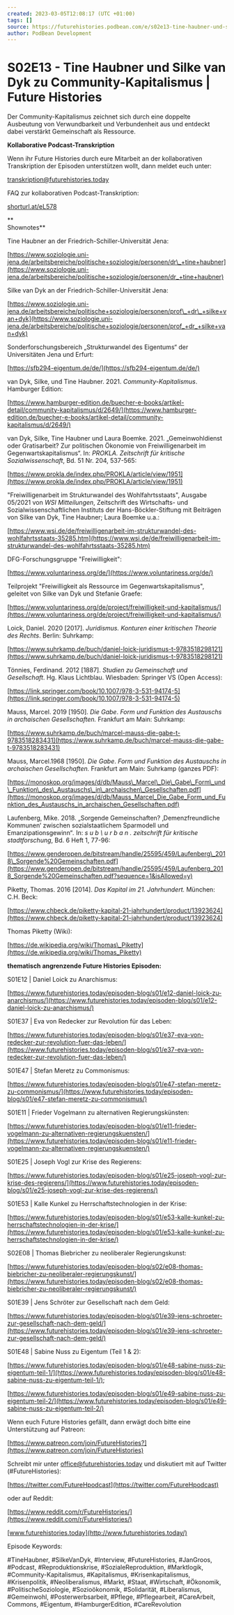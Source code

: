 ```yaml
---
created: 2023-03-05T12:08:17 (UTC +01:00)
tags: []
source: https://futurehistories.podbean.com/e/s02e13-tine-haubner-und-silke-van-dyk-zu-community-kapitalismus/
author: PodBean Development
---
```


# S02E13 - Tine Haubner und Silke van Dyk zu Community-Kapitalismus | Future Histories

Der Community-Kapitalismus zeichnet sich durch eine doppelte Ausbeutung von Verwundbarkeit und Verbundenheit aus und entdeckt dabei verstärkt Gemeinschaft als Ressource.

**Kollaborative Podcast-Transkription**

Wenn ihr Future Histories durch eure Mitarbeit an der kollaborativen Transkription der Episoden unterstützen wollt, dann meldet euch unter:

[transkription@futurehistories.today](mailto:transkription@futurehistories.today)

FAQ zur kollaborativen Podcast-Transkription:

[shorturl.at/eL578](https://docs.google.com/document/d/1jiJSLA5mwDjpLPOoveut8FiB9VdhqJ1D41gb5ba2AbU/edit?usp=sharing)  

**  
Shownotes**

  
Tine Haubner an der Friedrich-Schiller-Universität Jena:

[https://www.soziologie.uni-jena.de/arbeitsbereiche/politische+soziologie/personen/dr\_+tine+haubner](https://www.soziologie.uni-jena.de/arbeitsbereiche/politische+soziologie/personen/dr_+tine+haubner)

  
Silke van Dyk an der Friedrich-Schiller-Universität Jena:

[https://www.soziologie.uni-jena.de/arbeitsbereiche/politische+soziologie/personen/prof\_+dr\_+silke+van+dyk](https://www.soziologie.uni-jena.de/arbeitsbereiche/politische+soziologie/personen/prof_+dr_+silke+van+dyk)

  
Sonderforschungsbereich „Strukturwandel des Eigentums“ der Universitäten Jena und Erfurt:

[https://sfb294-eigentum.de/de/](https://sfb294-eigentum.de/de/)

  
van Dyk, Silke, und Tine Haubner. 2021. _Community-Kapitalismus_. Hamburger Edition:

[https://www.hamburger-edition.de/buecher-e-books/artikel-detail/community-kapitalismus/d/2649/](https://www.hamburger-edition.de/buecher-e-books/artikel-detail/community-kapitalismus/d/2649/)

  
van Dyk, Silke, Tine Haubner und Laura Boemke. 2021. „Gemeinwohldienst oder Gratisarbeit? Zur politischen Ökonomie von Freiwilligenarbeit im Gegenwartskapitalismus“. In: _PROKLA. Zeitschrift für kritische Sozialwissenschaft_, Bd. 51 Nr. 204, 537-565:

[https://www.prokla.de/index.php/PROKLA/article/view/1951](https://www.prokla.de/index.php/PROKLA/article/view/1951)

  
"Freiwilligenarbeit im Strukturwandel des Wohlfahrtsstaats", Ausgabe 05/2021 von _WSI_ _Mitteilungen_, Zeitschrift des Wirtschafts- und Sozialwissenschaftlichen Instituts der Hans-Böckler-Stiftung mit Beiträgen von Silke van Dyk, Tine Haubner; Laura Boemke u.a.:

[https://www.wsi.de/de/freiwilligenarbeit-im-strukturwandel-des-wohlfahrtsstaats-35285.htm](https://www.wsi.de/de/freiwilligenarbeit-im-strukturwandel-des-wohlfahrtsstaats-35285.htm)

  
DFG-Forschungsgruppe "Freiwilligkeit":

[https://www.voluntariness.org/de/](https://www.voluntariness.org/de/)

  
Teilprojekt "Freiwilligkeit als Ressource im Gegenwartskapitalismus", geleitet von Silke van Dyk und Stefanie Graefe:

[https://www.voluntariness.org/de/project/freiwilligkeit-und-kapitalismus/](https://www.voluntariness.org/de/project/freiwilligkeit-und-kapitalismus/)

  
Loick, Daniel. 2020 \[2017\]. _Juridismus. Konturen einer kritischen Theorie des Rechts_. Berlin: Suhrkamp:

[https://www.suhrkamp.de/buch/daniel-loick-juridismus-t-9783518298121](https://www.suhrkamp.de/buch/daniel-loick-juridismus-t-9783518298121)

  
Tönnies, Ferdinand. 2012 \[1887\]. _Studien zu Gemeinschaft und Gesellschaft_. Hg. Klaus Lichtblau. Wiesbaden: Springer VS (Open Access):

[https://link.springer.com/book/10.1007/978-3-531-94174-5](https://link.springer.com/book/10.1007/978-3-531-94174-5)

  
Mauss, Marcel. 2019 \[1950\]. _Die Gabe_. _Form und Funktion des Austauschs in archaischen Gesellschaften._ Frankfurt am Main: Suhrkamp:

[https://www.suhrkamp.de/buch/marcel-mauss-die-gabe-t-9783518283431](https://www.suhrkamp.de/buch/marcel-mauss-die-gabe-t-9783518283431)

  
Mauss, Marcel.1968 \[1950\]. _Die Gabe_. _Form und Funktion des Austauschs in archaischen Gesellschaften._ Frankfurt am Main: Suhrkamp (ganzes PDF):

[https://monoskop.org/images/d/db/Mauss\_Marcel\_Die\_Gabe\_Form\_und\_Funktion\_des\_Austauschs\_in\_archaischen\_Gesellschaften.pdf](https://monoskop.org/images/d/db/Mauss_Marcel_Die_Gabe_Form_und_Funktion_des_Austauschs_in_archaischen_Gesellschaften.pdf)

  
Laufenberg, Mike. 2018. „Sorgende Gemeinschaften? ‚Demenzfreundliche Kommunen‘ zwischen sozialstaatlichem Sparmodell und Emanzipationsgewinn“_._ In: _s u b \\ u r b a n . zeitschrift für kritische stadtforschung_, Bd. 6 Heft 1, 77-96:

[https://www.genderopen.de/bitstream/handle/25595/459/Laufenberg\_2018\_Sorgende%20Gemeinschaften.pdf](https://www.genderopen.de/bitstream/handle/25595/459/Laufenberg_2018_Sorgende%20Gemeinschaften.pdf?sequence=1&isAllowed=y)

  
Piketty, Thomas. 2016 \[2014\]. _Das Kapital im 21. Jahrhundert._ München: C.H. Beck:

[https://www.chbeck.de/piketty-kapital-21-jahrhundert/product/13923624](https://www.chbeck.de/piketty-kapital-21-jahrhundert/product/13923624)

  
Thomas Piketty (Wiki):

[https://de.wikipedia.org/wiki/Thomas\_Piketty](https://de.wikipedia.org/wiki/Thomas_Piketty)

  
**thematisch angrenzende Future Histories Episoden:**

  
S01E12 | Daniel Loick zu Anarchismus:

[https://www.futurehistories.today/episoden-blog/s01/e12-daniel-loick-zu-anarchismus/](https://www.futurehistories.today/episoden-blog/s01/e12-daniel-loick-zu-anarchismus/)

  
S01E37 | Eva von Redecker zur Revolution für das Leben:

[https://www.futurehistories.today/episoden-blog/s01/e37-eva-von-redecker-zur-revolution-fuer-das-leben/](https://www.futurehistories.today/episoden-blog/s01/e37-eva-von-redecker-zur-revolution-fuer-das-leben/)

  
S01E47 | Stefan Meretz zu Commonismus:

[https://www.futurehistories.today/episoden-blog/s01/e47-stefan-meretz-zu-commonismus/](https://www.futurehistories.today/episoden-blog/s01/e47-stefan-meretz-zu-commonismus/)

  
S01E11 | Frieder Vogelmann zu alternativen Regierungskünsten:

[https://www.futurehistories.today/episoden-blog/s01/e11-frieder-vogelmann-zu-alternativen-regierungskuensten/](https://www.futurehistories.today/episoden-blog/s01/e11-frieder-vogelmann-zu-alternativen-regierungskuensten/)

  
S01E25 | Joseph Vogl zur Krise des Regierens:

[https://www.futurehistories.today/episoden-blog/s01/e25-joseph-vogl-zur-krise-des-regierens/](https://www.futurehistories.today/episoden-blog/s01/e25-joseph-vogl-zur-krise-des-regierens/)

  
S01E53 | Kalle Kunkel zu Herrschaftstechnologien in der Krise:

[https://www.futurehistories.today/episoden-blog/s01/e53-kalle-kunkel-zu-herrschaftstechnologien-in-der-krise/](https://www.futurehistories.today/episoden-blog/s01/e53-kalle-kunkel-zu-herrschaftstechnologien-in-der-krise/)

  
S02E08 | Thomas Biebricher zu neoliberaler Regierungskunst:

[https://www.futurehistories.today/episoden-blog/s02/e08-thomas-biebricher-zu-neoliberaler-regierungskunst/](https://www.futurehistories.today/episoden-blog/s02/e08-thomas-biebricher-zu-neoliberaler-regierungskunst/)

  
S01E39 | Jens Schröter zur Gesellschaft nach dem Geld:

[https://www.futurehistories.today/episoden-blog/s01/e39-jens-schroeter-zur-gesellschaft-nach-dem-geld/](https://www.futurehistories.today/episoden-blog/s01/e39-jens-schroeter-zur-gesellschaft-nach-dem-geld/)

  
S01E48 | Sabine Nuss zu Eigentum (Teil 1 & 2):

[https://www.futurehistories.today/episoden-blog/s01/e48-sabine-nuss-zu-eigentum-teil-1/](https://www.futurehistories.today/episoden-blog/s01/e48-sabine-nuss-zu-eigentum-teil-1/);

[https://www.futurehistories.today/episoden-blog/s01/e49-sabine-nuss-zu-eigentum-teil-2/](https://www.futurehistories.today/episoden-blog/s01/e49-sabine-nuss-zu-eigentum-teil-2/)

  
Wenn euch Future Histories gefällt, dann erwägt doch bitte eine Unterstützung auf Patreon:

[https://www.patreon.com/join/FutureHistories?](https://www.patreon.com/join/FutureHistories)

Schreibt mir unter [office@futurehistories.today](mailto:office@futurehistories.today) und diskutiert mit auf Twitter (#FutureHistories):

[https://twitter.com/FutureHpodcast](https://twitter.com/FutureHpodcast)

oder auf Reddit:

[https://www.reddit.com/r/FutureHistories/](https://www.reddit.com/r/FutureHistories/)

[www.futurehistories.today](http://www.futurehistories.today/)

Episode Keywords:

#TineHaubner, #SilkeVanDyk, #Interview, #FutureHistories, #JanGroos, #Podcast, #Reproduktionskrise, #SozialeReproduktion, #Marktlogik, #Community-Kapitalismus, #Kapitalismus, #Krisenkapitalismus, #Krisenpolitik, #Neoliberalismus, #Markt, #Staat, #Wirtschaft, #Ökonomik, #PolitischeSoziologie, #Sozioökonomik, #Solidarität, #Liberalismus, #Gemeinwohl, #Posterwerbsarbeit, #Pflege, #Pflegearbeit, #CareArbeit, Commons, #Eigentum, #HamburgerEdition, #CareRevolution
